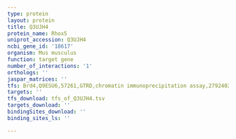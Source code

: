 ```yaml
---
type: protein
layout: protein
title: Q3UJH4
protein_name: Rhox5
uniprot_accession: Q3UJH4
ncbi_gene_id: '18617'
organism: Mus musculus
function: target gene
number_of_interactions: '1'
orthologs: ''
jaspar_matrices: ''
tfs: Brd4,Q9ESU6,57261,GTRD,chromatin immunoprecipitation assay,27924024%5Buid%5D,No
targets: ''
tfs_download: tfs_of_Q3UJH4.tsv
targets_download: ''
bindingSites_download: ''
binding_sites_ls: ''

---
```

